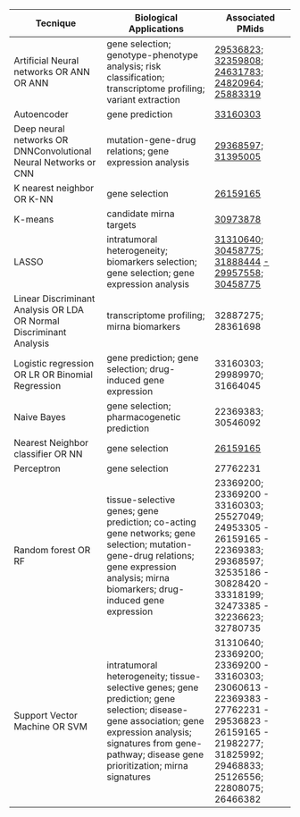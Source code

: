 <div class="tg-wrap"><table id="tg-lREGD">
<thead>
  <tr>
    <th>Tecnique</th>
    <th>Biological Applications</th>
    <th>Associated PMids</th>
  </tr>
</thead>
<tbody>
  <tr>
    <td>Artificial Neural networks OR ANN OR ANN</td>
    <td>gene selection; genotype-phenotype analysis; risk classification; transcriptome profiling; variant extraction</td>
    <!--td>29536823; 32359808; 24631783; 24820964; 25883319</td-->
    <td><a href="https://pubmed.ncbi.nlm.nih.gov/29536823">29536823;</a> <a href="https://pubmed.ncbi.nlm.nih.gov/32359808">32359808;</a> <a href="https://pubmed.ncbi.nlm.nih.gov/24631783">24631783;</a> <a href="https://pubmed.ncbi.nlm.nih.gov/24820964">24820964;</a> <a href="https://pubmed.ncbi.nlm.nih.gov/25883319">25883319</a>
</td>


  </tr>
  <tr>
    <td>Autoencoder</td>
    <td>gene prediction</td>
    <!--td>33160303</td-->
  <td><a href="https://pubmed.ncbi.nlm.nih.gov/33160303">33160303</a></td>
  </tr>
  <tr>
    <td>Deep neural networks OR DNNConvolutional Neural Networks or CNN</td>
    <td>mutation-gene-drug relations; gene expression analysis</td>
    <!--td>29368597; 31395005</td-->
  <td><a href="https://pubmed.ncbi.nlm.nih.gov/29368597">29368597;</a> <a href="https://pubmed.ncbi.nlm.nih.gov/31395005">31395005</a></td>  
  </tr>
  <tr>
    <td>K nearest neighbor OR K-NN</td>
    <td>gene selection</td>
    <!--td>26159165</td-->
  <td><a href="https://pubmed.ncbi.nlm.nih.gov/26159165">26159165</a></td>
</td>
  </tr>
  <tr>
    <td>K-means</td>
    <td>candidate mirna targets</td>
    <!--td>30973878</td-->
    <td><a href="https://pubmed.ncbi.nlm.nih.gov/30973878">30973878</a></td>
  </tr>
  <tr>
    <td>LASSO</td>
    <td>intratumoral heterogeneity; biomarkers selection; gene selection; gene expression analysis</td>
    <!--td>31310640; 30458775; 31888444 - 29957558; 30458775</td-->
  <td><a href="https://pubmed.ncbi.nlm.nih.gov/31310640">31310640;</a> <a href="https://pubmed.ncbi.nlm.nih.gov/30458775">30458775;</a> <a href="https://pubmed.ncbi.nlm.nih.gov/31888444">31888444</a> <a href="https://pubmed.ncbi.nlm.nih.gov/-">-</a> <a href="https://pubmed.ncbi.nlm.nih.gov/29957558">29957558;</a> <a href="https://pubmed.ncbi.nlm.nih.gov/30458775">30458775</a></td>
  </tr>
  <tr>
    <td>Linear Discriminant Analysis OR LDA OR Normal Discriminant Analysis</td>
    <td>transcriptome profiling; mirna biomarkers</td>
    <td>32887275; 28361698</td>
  </tr>
  <tr>
    <td>Logistic regression OR LR OR Binomial Regression</td>
    <td>gene prediction; gene selection; drug-induced gene expression</td>
    <td>33160303; 29989970; 31664045</td>
  </tr>
  <tr>
    <td>Naive Bayes</td>
    <td>gene selection; pharmacogenetic prediction</td>
    <td>22369383; 30546092</td>
  </tr>
  <tr>
    <td>Nearest Neighbor classifier OR NN</td>
    <td>gene selection</td>
    <td><a href="https://pubmed.ncbi.nlm.nih.gov/26159165">26159165</a></td>
  </tr>
  <tr>
    <td>Perceptron</td>
    <td>gene selection</td>
    <td>27762231</td>
  </tr>
  <tr>
    <td>Random forest OR RF</td>
    <td>tissue-selective genes; gene prediction; co-acting gene networks; gene selection; mutation-gene-drug relations; gene expression analysis; mirna biomarkers; drug-induced gene expression</td>
    <td>23369200; 23369200 - 33160303; 25527049; 24953305 - 26159165 - 22369383; 29368597; 32535186 - 30828420 - 33318199; 32473385 - 32236623; 32780735</td>
  </tr>
  <tr>
    <td>Support Vector Machine OR SVM</td>
    <td>intratumoral heterogeneity; tissue-selective genes; gene prediction; gene selection; disease-gene association; gene expression analysis; signatures from gene-pathway; disease gene prioritization; mirna signatures</td>
    <td>31310640; 23369200; 23369200 - 33160303; 23060613 - 22369383 - 27762231 - 29536823 - 26159165 - 21982277; 31825992; 29468833; 25126556; 22808075; 26466382</td>
  </tr>
</tbody>
</table></div>
